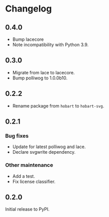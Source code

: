 # Changelog

## 0.4.0

- Bump lacecore
- Note incompatibility with Python 3.9.

## 0.3.0

- Migrate from lace to lacecore.
- Bump polliwog to 1.0.0b10.

## 0.2.2

- Rename package from `hobart` to `hobart-svg`.

## 0.2.1

### Bug fixes

- Update for latest polliwog and lace.
- Declare svgwrite dependency.

### Other maintenance

- Add a test.
- Fix license classifier.


## 0.2.0

Initial release to PyPI.
